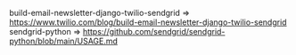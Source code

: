 build-email-newsletter-django-twilio-sendgrid => https://www.twilio.com/blog/build-email-newsletter-django-twilio-sendgrid
sendgrid-python => https://github.com/sendgrid/sendgrid-python/blob/main/USAGE.md